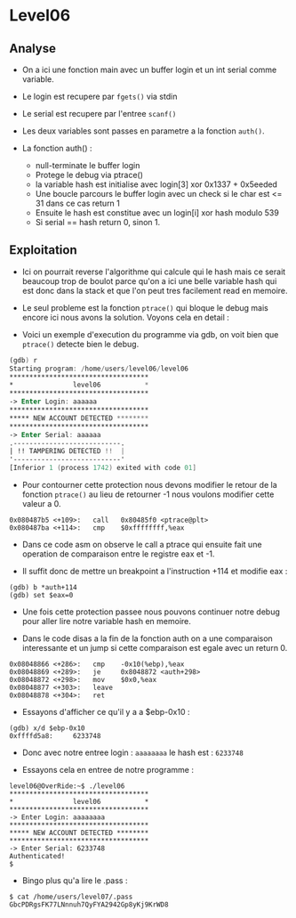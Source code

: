 # Level06

## Analyse

- On a ici une fonction main avec un buffer login et un int serial comme variable.

- Le login est recupere par `fgets()` via stdin

- Le serial est recupere par l'entree `scanf()`

- Les deux variables sont passes en parametre a la fonction `auth()`.

- La fonction auth() : 
    - null-terminate le buffer login
    - Protege le debug via ptrace()
    - la variable hash est initialise avec login[3] xor 0x1337 + 0x5eeded
    - Une boucle parcours le buffer login avec un check si le char est <= 31 dans ce cas return 1
    - Ensuite le hash est constitue avec un login[i] xor hash modulo 539
    - Si serial == hash return 0, sinon 1.

## Exploitation

- Ici on pourrait reverse l'algorithme qui calcule qui le hash mais ce serait beaucoup trop de boulot parce qu'on a ici une belle variable hash qui est donc dans la stack et que l'on peut tres facilement read en memoire.

- Le seul probleme est la fonction `ptrace()` qui bloque le debug mais encore ici nous avons la solution. Voyons cela en detail :

- Voici un exemple d'execution du programme via gdb, on voit bien que `ptrace()` detecte bien le debug.

```nasm
(gdb) r
Starting program: /home/users/level06/level06 
***********************************
*               level06           *
***********************************
-> Enter Login: aaaaaa
***********************************
***** NEW ACCOUNT DETECTED ********
***********************************
-> Enter Serial: aaaaaa
.---------------------------.
| !! TAMPERING DETECTED !!  |
'---------------------------'
[Inferior 1 (process 1742) exited with code 01]
```

- Pour contourner cette protection nous devons modifier le retour de la fonction `ptrace()` au lieu de retourner -1 nous voulons modifier cette valeur a 0.

```
0x080487b5 <+109>:   call   0x80485f0 <ptrace@plt>
0x080487ba <+114>:   cmp    $0xffffffff,%eax
```

- Dans ce code asm on observe le call a ptrace qui ensuite fait une operation de comparaison entre le registre eax et -1.

- Il suffit donc de mettre un breakpoint a l'instruction +114 et modifie eax :

```
(gdb) b *auth+114
(gdb) set $eax=0
```

- Une fois cette protection passee nous pouvons continuer notre debug pour aller lire notre variable hash en memoire.

- Dans le code disas a la fin de la fonction auth on a une comparaison interessante et un jump si cette comparaison est egale avec un return 0.  

```
0x08048866 <+286>:   cmp    -0x10(%ebp),%eax
0x08048869 <+289>:   je     0x8048872 <auth+298>
0x08048872 <+298>:   mov    $0x0,%eax
0x08048877 <+303>:   leave  
0x08048878 <+304>:   ret   
```

- Essayons d'afficher ce qu'il y a a $ebp-0x10 :
```
(gdb) x/d $ebp-0x10
0xffffd5a8:     6233748
```

- Donc avec notre entree login : `aaaaaaaa` le hash est : `6233748`

- Essayons cela en entree de notre programme :

```
level06@OverRide:~$ ./level06 
***********************************
*               level06           *
***********************************
-> Enter Login: aaaaaaaa
***********************************
***** NEW ACCOUNT DETECTED ********
***********************************
-> Enter Serial: 6233748
Authenticated!
$ 
```

- Bingo plus qu'a lire le .pass :

```
$ cat /home/users/level07/.pass
GbcPDRgsFK77LNnnuh7QyFYA2942Gp8yKj9KrWD8
```